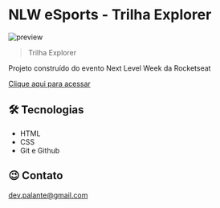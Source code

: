 # NLW eSports - Trilha Explorer

![preview](./)

> Trilha Explorer

Projeto construído do evento Next Level Week da Rocketseat

[Clique aqui para acessar](https://palante934.github.io/nlw/)

## 🛠 Tecnologias

- HTML
- CSS
- Git e Github

## 😉 Contato

dev.palante@gmail.com
